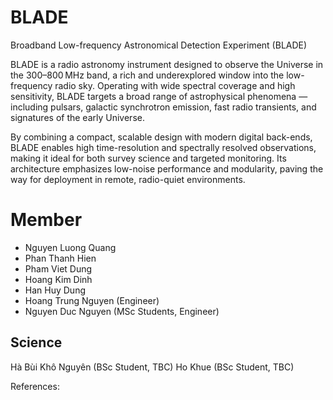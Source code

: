 # BLADE
 Broadband Low-frequency Astronomical Detection Experiment (BLADE)

BLADE is a radio astronomy instrument designed to observe the Universe in the 300–800 MHz band, a rich and underexplored window into the low-frequency radio sky. Operating with wide spectral coverage and high sensitivity, BLADE targets a broad range of astrophysical phenomena — including pulsars, galactic synchrotron emission, fast radio transients, and signatures of the early Universe.

By combining a compact, scalable design with modern digital back-ends, BLADE enables high time-resolution and spectrally resolved observations, making it ideal for both survey science and targeted monitoring. Its architecture emphasizes low-noise performance and modularity, paving the way for deployment in remote, radio-quiet environments.

# Member
- Nguyen Luong Quang  
- Phan Thanh Hien  
- Pham Viet Dung  
- Hoang Kim Dinh  
- Han Huy Dung  
- Hoang Trung Nguyen (Engineer)  
- Nguyen Duc Nguyen (MSc Students, Engineer)

## Science
Hà Bùi Khô Nguyên (BSc Student, TBC)
Ho Khue (BSc Student, TBC)

References:
